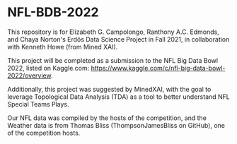 # NFL-BDB-2022

This repository is for Elizabeth G. Campolongo, Ranthony A.C. Edmonds, and Chaya Norton's Erdös Data Science Project in Fall 2021, in collaboration with Kenneth Howe (from Mined XAI). 

This project will be completed as a submission to the NFL Big Data Bowl 2022, listed on Kaggle.com: https://www.kaggle.com/c/nfl-big-data-bowl-2022/overview.

Additionally, this project was suggested by MinedXAI, with the goal to leverage Topological Data Analysis (TDA) as a tool to better understand NFL Special Teams Plays. 

Our NFL data was compiled by the hosts of the competition, and the Weather data is from Thomas Bliss (ThompsonJamesBliss on GitHub), one of the competition hosts. 
